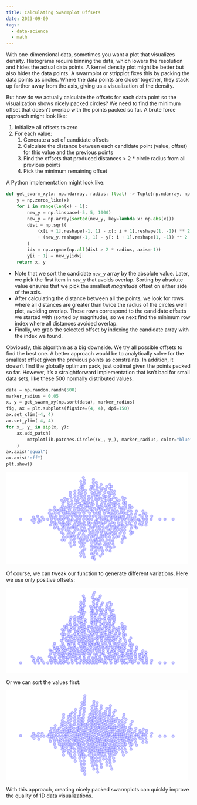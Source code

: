 ```yaml
---
title: Calculating Swarmplot Offsets
date: 2023-09-09
tags:
  - data-science
  - math
---
```


With one-dimensional data, sometimes you want a plot that visualizes density. Histograms require binning the data, which lowers the resolution and hides the actual data points. A kernel density plot might be better but also hides the data points. A swarmplot or stripplot fixes this by packing the data points as circles. Where the data points are closer together, they stack up farther away from the axis, giving us a visualization of the density.

But how do we actually calculate the offsets for each data point so the visualization shows nicely packed circles? We need to find the minimum offset that doesn’t overlap with the points packed so far. A brute force approach might look like:

1. Initialize all offsets to zero
2. For each value:
   1. Generate a set of candidate offsets
   2. Calculate the distance between each candidate point (value, offset) for this value and the previous points
   3. Find the offsets that produced distances > 2 * circle radius from all previous points
   4. Pick the minimum remaining offset

A Python implementation might look like:

```python
def get_swarm_xy(x: np.ndarray, radius: float) -> Tuple[np.ndarray, np.ndarray]:
    y = np.zeros_like(x)
    for i in range(len(x) - 1):
        new_y = np.linspace(-5, 5, 1000)
        new_y = np.array(sorted(new_y, key=lambda x: np.abs(x)))
        dist = np.sqrt(
            (x[i + 1].reshape(-1, 1) - x[: i + 1].reshape(1, -1)) ** 2
            + (new_y.reshape(-1, 1) - y[: i + 1].reshape(1, -1)) ** 2
        )
        idx = np.argmax(np.all(dist > 2 * radius, axis=-1))
        y[i + 1] = new_y[idx]
    return x, y
```

- Note that we sort the candidate `new_y` array by the absolute value. Later, we pick the first item in `new_y` that avoids overlap. Sorting by absolute value ensures that we pick the smallest *magnitude* offset on either side of the axis.
- After calculating the distance between all the points, we look for rows where all distances are greater than twice the radius of the circles we’ll plot, avoiding overlap. These rows correspond to the candidate offsets we started with (sorted by magnitude), so we next find the minimum row index where all distances avoided overlap.
- Finally, we grab the selected offset by indexing the candidate array with the index we found.

Obviously, this algorithm as a big downside. We try all possible offsets to find the best one. A better approach would be to analytically solve for the smallest offset given the previous points as constraints. In addition, it doesn’t find the globally optimum pack, just optimal given the points packed so far. However, it’s a straightforward implementation that isn’t bad for small data sets, like these 500 normally distributed values:

```python
data = np.random.randn(500)
marker_radius = 0.05
x, y = get_swarm_xy(np.sort(data), marker_radius)
fig, ax = plt.subplots(figsize=(4, 4), dpi=150)
ax.set_xlim(-4, 4)
ax.set_ylim(-4, 4)
for x_, y_ in zip(x, y):
    ax.add_patch(
        matplotlib.patches.Circle((x_, y_), marker_radius, color="blue", alpha=0.2)
    )
ax.axis("equal")
ax.axis("off")
plt.show()
```



![Example swarmplot](500-randn.png)

Of course, we can tweak our function to generate different variations. Here we use only positive offsets:

![Swarmplot with positive offsets](500-randn-pos.png)

Or we can sort the values first:

![Swarmplot with sorted values](500-randn-sorted.png)

With this approach, creating nicely packed swarmplots can quickly improve the quality of 1D data visualizations.